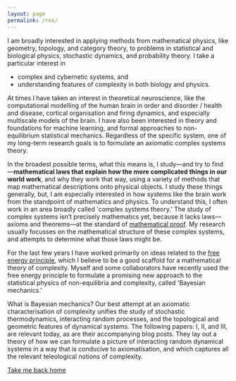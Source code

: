 ```yaml
---
layout: page
permalink: /res/
---
```


I am broadly interested in applying methods from mathematical physics, like geometry, topology, and category theory, to problems in statistical and biological physics, stochastic dynamics, and probability theory. I take a particular interest in 

- complex and cybernetic systems, and 
- understanding features of complexity in both biology and physics.

At times I have taken an interest in theoretical neuroscience, like the computational modelling of the human brain in order and disorder / health and disease, cortical organisation and firing dynamics, and especially multiscale models of the brain. I have also been interested in theory and foundations for machine learning, and formal approaches to non-equilibrium statistical mechanics. Regardless of the specific system, one of my long-term research goals is to formulate an axiomatic complex systems theory. 

In the broadest possible terms, what this means is, I study—and try to find—**mathematical laws that explain how the more complicated things in our world work**, and why they work that way, using a variety of methods that map mathematical descriptions onto physical objects. I study these things generally, but, I am especially interested in how systems like the brain work from the standpoint of mathematics and physics. To understand this, I often work in an area broadly called 'complex systems theory.' The study of complex systems isn’t precisely mathematics yet, because it lacks laws—axioms and theorems—at the standard of [mathematical proof](https://en.wikipedia.org/wiki/Mathematical_proof). My research usually focusses on the mathematical structure of these complex systems, and attempts to determine what those laws might be.

For the last few years I have worked primarily on ideas related to the [free energy principle](https://en.wikipedia.org/wiki/Free_energy_principle), which I believe to be a good scaffold for a mathematical theory of complexity. Myself and some collaborators have recently used the free energy principle to formulate a promising new approach to the statistical physics of non-equilibria and complexity, called 'Bayesian mechanics.'

What is Bayesian mechanics? Our best attempt at an axiomatic characterisation of complexity unifies the study of stochastic thermodynamics, interacting random processes, and the topological and geometric features of dynamical systems. The following papers: I, II, and III, are relevant today, as are their accompanying blog posts. They lay out a theory of how we can formulate a picture of interacting random dynamical systems in a way that is conducive to axiomatisation, and which captures all the relevant teleological notions of complexity.

[Take me back home](https://darsakthi.github.io)
